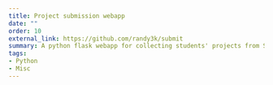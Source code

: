 ```yaml
---
title: Project submission webapp
date: ""
order: 10
external_link: https://github.com/randy3k/submit
summary: A python flask webapp for collecting students' projects from STA 141B and STA 141C.
tags:
- Python
- Misc
---
```

